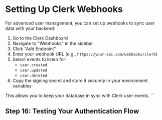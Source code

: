 # Setting Up Clerk Webhooks

For advanced user management, you can set up webhooks to sync user data with your backend:

1. Go to the Clerk Dashboard
2. Navigate to "Webhooks" in the sidebar
3. Click "Add Endpoint"
4. Enter your webhook URL (e.g., `https://your-api.com/webhooks/clerk`)
5. Select events to listen for:
   - `user.created`
   - `user.updated`
   - `user.deleted`
6. Copy the signing secret and store it securely in your environment variables

This allows you to keep your database in sync with Clerk user events.
\`\`\`

## Step 16: Testing Your Authentication Flow
